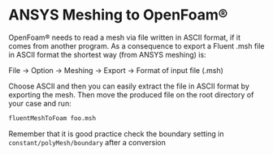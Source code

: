 # ANSYS Meshing to OpenFoam®

OpenFoam® needs to read a mesh via file written in ASCII format, if it comes from another
program. As a consequence to export a Fluent .msh file in ASCII format the shortest way
(from ANSYS meshing) is:

File → Option → Meshing → Export → Format of input file (.msh)

Choose ASCII and then you can easily extract the file in ASCII format by
exporting the mesh. Then move the produced file on the root directory of your case
and run:

```sh
fluentMeshToFoam foo.msh
```

Remember that it is good practice check the boundary setting in
```constant/polyMesh/boundary``` after a conversion
<!--  Script to show the footer   -->
<html>
<script
    src="https://code.jquery.com/jquery-3.3.1.js"
    integrity="sha256-2Kok7MbOyxpgUVvAk/HJ2jigOSYS2auK4Pfzbm7uH60="
    crossorigin="anonymous">
</script>
<script>
$(function(){
  $("#footer").load("../footers/footer_first_level_depth.html");
});
</script>
<body>
<div id="footer"></div>
</body>
</html>
